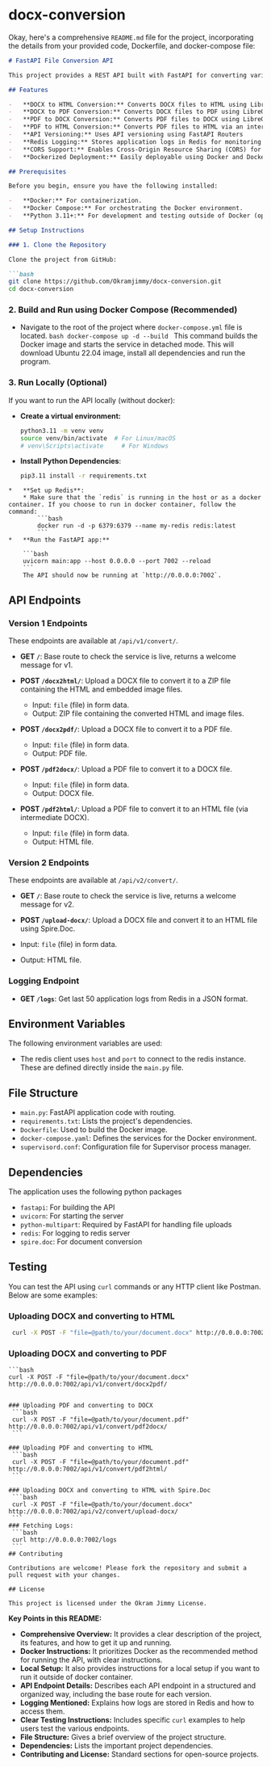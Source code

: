 # docx-conversion

Okay, here's a comprehensive `README.md` file for the project, incorporating the details from your provided code, Dockerfile, and docker-compose file:

```markdown
# FastAPI File Conversion API

This project provides a REST API built with FastAPI for converting various document formats, such as DOCX to HTML, DOCX to PDF, PDF to DOCX, and PDF to HTML. It leverages LibreOffice for document conversions and uses Redis for logging. Additionally, it includes an implementation of Spire.Doc for DOCX to HTML conversion.

## Features

-   **DOCX to HTML Conversion:** Converts DOCX files to HTML using LibreOffice and Spire.Doc.
-   **DOCX to PDF Conversion:** Converts DOCX files to PDF using LibreOffice.
-   **PDF to DOCX Conversion:** Converts PDF files to DOCX using LibreOffice.
-   **PDF to HTML Conversion:** Converts PDF files to HTML via an intermediate DOCX using LibreOffice.
-   **API Versioning:** Uses API versioning using FastAPI Routers
-   **Redis Logging:** Stores application logs in Redis for monitoring and analysis.
-   **CORS Support:** Enables Cross-Origin Resource Sharing (CORS) for frontend accessibility.
-   **Dockerized Deployment:** Easily deployable using Docker and Docker Compose.

## Prerequisites

Before you begin, ensure you have the following installed:

-   **Docker:** For containerization.
-   **Docker Compose:** For orchestrating the Docker environment.
-   **Python 3.11+:** For development and testing outside of Docker (optional).

## Setup Instructions

### 1. Clone the Repository

Clone the project from GitHub:

```bash
git clone https://github.com/Okramjimmy/docx-conversion.git
cd docx-conversion
```


### 2. Build and Run using Docker Compose (Recommended)

   *   Navigate to the root of the project where `docker-compose.yml` file is located.
    ```bash
    docker-compose up -d --build
    ```
     This command builds the Docker image and starts the service in detached mode. This will download Ubuntu 22.04 image, install all dependencies and run the program.

### 3. Run Locally (Optional)

 If you want to run the API locally (without docker):

   *  **Create a virtual environment:**

        ```bash
        python3.11 -m venv venv
        source venv/bin/activate  # For Linux/macOS
        # venv\Scripts\activate     # For Windows
        ```
   *   **Install Python Dependencies**:
        ```bash
        pip3.11 install -r requirements.txt
        ```
    *   **Set up Redis**:
        * Make sure that the `redis` is running in the host or as a docker container. If you choose to run in docker container, follow the command:
            ```bash
            docker run -d -p 6379:6379 --name my-redis redis:latest
            ```
    *   **Run the FastAPI app:**

        ```bash
        uvicorn main:app --host 0.0.0.0 --port 7002 --reload
        ```
        The API should now be running at `http://0.0.0.0:7002`.

## API Endpoints

### Version 1 Endpoints

These endpoints are available at `/api/v1/convert/`.

-   **GET `/`**: Base route to check the service is live, returns a welcome message for v1.

-   **POST `/docx2html/`**: Upload a DOCX file to convert it to a ZIP file containing the HTML and embedded image files.
     -   Input: `file` (file) in form data.
     -   Output: ZIP file containing the converted HTML and image files.

-   **POST `/docx2pdf/`**: Upload a DOCX file to convert it to a PDF file.
    -   Input: `file` (file) in form data.
    -   Output: PDF file.

-   **POST `/pdf2docx/`**: Upload a PDF file to convert it to a DOCX file.
    -   Input: `file` (file) in form data.
    -   Output: DOCX file.

-   **POST `/pdf2html/`**: Upload a PDF file to convert it to an HTML file (via intermediate DOCX).
    -   Input: `file` (file) in form data.
    -   Output: HTML file.

### Version 2 Endpoints
These endpoints are available at `/api/v2/convert/`.

-   **GET `/`**: Base route to check the service is live, returns a welcome message for v2.

-   **POST `/upload-docx/`**: Upload a DOCX file and convert it to an HTML file using Spire.Doc.
   -  Input: `file` (file) in form data.
   -  Output: HTML file.

### Logging Endpoint

-   **GET `/logs`**: Get last 50 application logs from Redis in a JSON format.

## Environment Variables

The following environment variables are used:

*   The redis client uses `host` and `port` to connect to the redis instance. These are defined directly inside the `main.py` file.

## File Structure

-   `main.py`: FastAPI application code with routing.
-   `requirements.txt`: Lists the project's dependencies.
-   `Dockerfile`: Used to build the Docker image.
-   `docker-compose.yaml`: Defines the services for the Docker environment.
-   `supervisord.conf`: Configuration file for Supervisor process manager.

## Dependencies

The application uses the following python packages

*   `fastapi`: For building the API
*   `uvicorn`: For starting the server
*   `python-multipart`: Required by FastAPI for handling file uploads
*   `redis`: For logging to redis server
*   `spire.doc`: For document conversion

## Testing

You can test the API using `curl` commands or any HTTP client like Postman. Below are some examples:

### Uploading DOCX and converting to HTML
   ```bash
    curl -X POST -F "file=@path/to/your/document.docx" http://0.0.0.0:7002/api/v1/convert/docx2html/
   ```

### Uploading DOCX and converting to PDF
    ```bash
    curl -X POST -F "file=@path/to/your/document.docx" http://0.0.0.0:7002/api/v1/convert/docx2pdf/
   ```

### Uploading PDF and converting to DOCX
    ```bash
    curl -X POST -F "file=@path/to/your/document.pdf" http://0.0.0.0:7002/api/v1/convert/pdf2docx/
    ```

### Uploading PDF and converting to HTML
    ```bash
    curl -X POST -F "file=@path/to/your/document.pdf" http://0.0.0.0:7002/api/v1/convert/pdf2html/
    ```

### Uploading DOCX and converting to HTML with Spire.Doc
    ```bash
    curl -X POST -F "file=@path/to/your/document.docx" http://0.0.0.0:7002/api/v2/convert/upload-docx/
    ```
### Fetching Logs:
    ```bash
    curl http://0.0.0.0:7002/logs
    ```
## Contributing

Contributions are welcome! Please fork the repository and submit a pull request with your changes.

## License

This project is licensed under the Okram Jimmy License.

```

**Key Points in this README:**

*   **Comprehensive Overview:** It provides a clear description of the project, its features, and how to get it up and running.
*   **Docker Instructions:** It prioritizes Docker as the recommended method for running the API, with clear instructions.
*   **Local Setup:** It also provides instructions for a local setup if you want to run it outside of docker container.
*   **API Endpoint Details:** Describes each API endpoint in a structured and organized way, including the base route for each version.
*   **Logging Mentioned:** Explains how logs are stored in Redis and how to access them.
*   **Clear Testing Instructions:** Includes specific `curl` examples to help users test the various endpoints.
*   **File Structure:** Gives a brief overview of the project structure.
*   **Dependencies:** Lists the important project dependencies.
*   **Contributing and License:** Standard sections for open-source projects.


